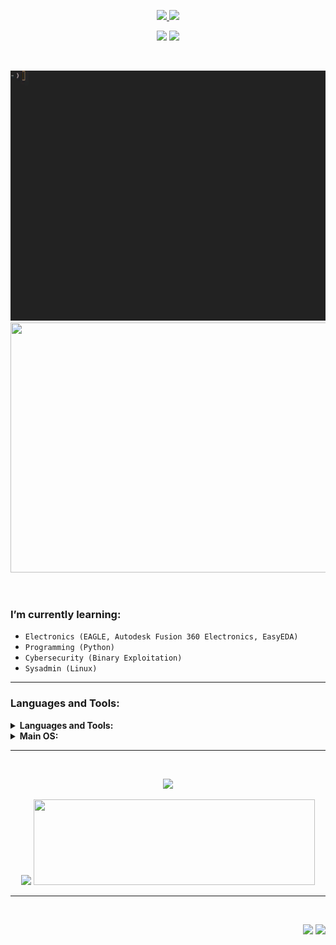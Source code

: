 <p align="center">
  <a href="https://linkedin.com/in/patrick-di-fazio-9a0b72145"> 
  <img src="https://img.shields.io/badge/LinkedIn-blue?style=flat&logo=linkedin&labelColor=blue" /> </a>
  <img src="https://img.shields.io/github/followers/blessedrebus.svg?style=social&label=Follow&maxAge=2592000)](https://github.com/blessedrebus?tab=followers"</p>

<p align="center">
  <img src="https://img.shields.io/badge/NVIDIA-GTX1070-76B900?style=for-the-badge&logo=nvidia&logoColor=white" />
  <img src="https://img.shields.io/badge/Intel-Core_i5_6th-0071C5?style=for-the-badge&logo=intel&logoColor=white" />
</p>

<br />

<p align="center">
  <img width="650" height="400" src="https://github.com/BlessedRebuS/BlessedRebuS/blob/main/img/me.gif" />
  <img width="650" height="400" src="https://i.pinimg.com/originals/70/37/d4/7037d478852af21357f038fac2d2e9f6.gif" />
</p>

<br />

<h3 align="left">I’m currently learning:</h3>

- `Electronics (EAGLE, Autodesk Fusion 360 Electronics, EasyEDA)` 
- `Programming (Python)` 
- `Cybersecurity (Binary Exploitation)`
- `Sysadmin (Linux)`

<hr />

<h3 align="left">Languages and Tools:</h3>

<details>
  <summary><b>Languages and Tools:</b></summary>
  <br />

  <a href="https://www.cprogramming.com/" target="_blank"> <img src="https://raw.githubusercontent.com/devicons/devicon/master/icons/c/c-original.svg" alt="c" width="40" height="40" /> </a>
  <a href="https://www.java.com" target="_blank"> <img src="https://raw.githubusercontent.com/devicons/devicon/master/icons/java/java-original.svg" alt="java" width="40" height="40" /> </a>
  <a href="https://www.python.org" target="_blank"> <img src="https://raw.githubusercontent.com/devicons/devicon/master/icons/python/python-original.svg" alt="python" width="40" height="40" /> </a>
  <a href="https://www.arduino.cc/" target="_blank"> <img src="https://cdn.worldvectorlogo.com/logos/arduino-1.svg" alt="arduino" width="40" height="40" /> </a>
  <a href="https://www.gnu.org/software/bash/" target="_blank"> <img src="https://www.vectorlogo.zone/logos/gnu_bash/gnu_bash-icon.svg" alt="bash" width="40" height="40" /> </a>
  <a href="https://www.docker.com/" target="_blank"> <img src="https://raw.githubusercontent.com/devicons/devicon/master/icons/docker/docker-original-wordmark.svg" alt="docker" width="40" height="40" /> </a>
  <a href="https://mariadb.org/" target="_blank"> <img src="https://www.vectorlogo.zone/logos/mariadb/mariadb-icon.svg" alt="mariadb" width="40" height="40" /> </a>
</details>

<details>
  <summary><b>Main OS:</b></summary>
  <br />
  <a href="https://www.linux.org/" target="_blank"> <img src="https://raw.githubusercontent.com/devicons/devicon/master/icons/linux/linux-original.svg" alt="linux" width="40" height="40" /> </a>
  <a href="https://www.linux.org/" target="_blank"> <img src="https://upload.wikimedia.org/wikipedia/commons/5/5f/Windows_logo_-_2012.svg" alt="linux" width="40" height="40" /> </a>
</details>

<hr/>
  <br/>
    <p align="center">
        <img height="137px" src="https://github-readme-streak-stats.herokuapp.com/?user=blessedrebus&hide_border=true&theme=darcula" />
    </p>
    <p align="center">
        <img height="137px" src="https://github-readme-stats.vercel.app/api?username=blessedrebus&hide_title=true&hide_border=true&show_icons=true&include_all_commits=true&count_private=true&line_height=21&theme=darcula" /> 
        <img height="137px" width="450" src="https://github-readme-stats.vercel.app/api/top-langs/?username=blessedrebus&hide=html&hide_title=true&hide_border=true&layout=compact&langs_count=8&theme=darcula" />
    </p>

<hr/>
<br/>
<p align="right">
<img src="https://komarev.com/ghpvc/?username=blessedrebus&style=plastic&label=Views" />
<img src="https://badges.pufler.dev/years/blessedrebus" />
</p>

<!-- This part is inspired by https://github.com/brunotacca/brunotacca --> 
